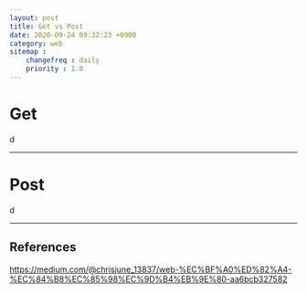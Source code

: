 ```yaml
---
layout: post
title: Get vs Post
date: 2020-09-24 09:32:23 +0900
category: web
sitemap :
    changefreq : daily
    priority : 1.0
---
```


# Get
d

<hr/>

# Post
d

<hr/>

## References

https://medium.com/@chrisjune_13837/web-%EC%BF%A0%ED%82%A4-%EC%84%B8%EC%85%98%EC%9D%B4%EB%9E%80-aa6bcb327582
